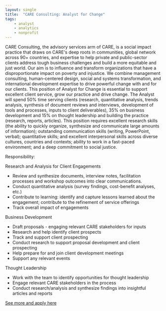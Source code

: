 ```yaml
---
layout: single
title:  "CARE Consulting: Analyst for Change"
tags: 
    - analyst
    - analytics
    - nonprofit
---
```

CARE Consulting, the advisory services arm of CARE, is a social impact practice that draws on CARE's deep roots in communities, global network across 90+ countries, and expertise to help private and public-sector clients address tough business challenges and build a more equitable and just world. Our aim is to influence and transform organizations that have a disproportionate impact on poverty and injustice. We combine management consulting, human-centered design, social and systems transformation, and international development expertise to drive powerful change with and for our clients.
This position of Analyst for Change is essential to support excellent client service, grow our practice and drive change. The Analyst will spend 50% time serving clients (research, quantitative analysis, trends analysis, synthesis of document reviews and interviews, development of tools and processes, inputs to client deliverables), 35% on business development and 15% on thought leadership and building the practice (research, reports, articles).
This position requires excellent research skills (the ability to quickly organize, synthesize and communicate large amounts of information); outstanding communication skills (writing, PowerPoint, verbal); quantitative skills; and excellent interpersonal skills across diverse cultures, countries and contexts; ability to work in a fast-paced environment; and a deep commitment to social justice.

Responsibility:

Research and Analysis for Client Engagements
* Review and synthesize documents, interview notes, facilitation processes and workshop outcomes into clear communications.
* Conduct quantitative analysis (survey findings, cost-benefit analyses, etc.)
* Contribute to learning: identify and capture lessons learned about the engagement; contribute to the refinement of service offerings
* Track overall impact of engagements

Business Development
* Draft proposals - engaging relevant CARE stakeholders for inputs
* Research and help identify client prospects
* Track and support client prospecting
* Conduct research to support proposal development and client prospecting
* Help prepare for and join client development meetings
* Support any relevant events

Thought Leadership
* Work with the team to identify opportunities for thought leadership
* Engage relevant CARE stakeholders in the process
* Conduct research/analysis and synthesize findings into insightful articles and reports

[See more and apply here](https://chp.tbe.taleo.net/chp02/ats/careers/v2/viewRequisition?org=CAREUSA&cws=52&rid=4244)
